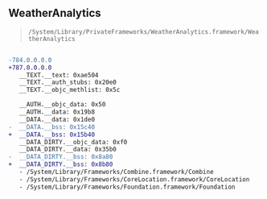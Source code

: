 ## WeatherAnalytics

> `/System/Library/PrivateFrameworks/WeatherAnalytics.framework/WeatherAnalytics`

```diff

-784.0.0.0.0
+787.0.0.0.0
   __TEXT.__text: 0xae504
   __TEXT.__auth_stubs: 0x20e0
   __TEXT.__objc_methlist: 0x5c

   __AUTH.__objc_data: 0x50
   __AUTH.__data: 0x19b8
   __DATA.__data: 0x1de0
-  __DATA.__bss: 0x15c40
+  __DATA.__bss: 0x15b40
   __DATA_DIRTY.__objc_data: 0xf0
   __DATA_DIRTY.__data: 0x35b0
-  __DATA_DIRTY.__bss: 0x8a80
+  __DATA_DIRTY.__bss: 0x8b80
   - /System/Library/Frameworks/Combine.framework/Combine
   - /System/Library/Frameworks/CoreLocation.framework/CoreLocation
   - /System/Library/Frameworks/Foundation.framework/Foundation

```
